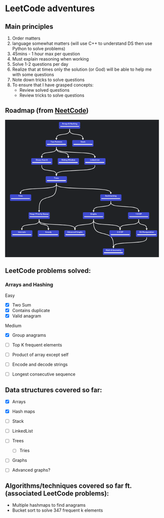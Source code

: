# LeetCode adventures

## Main principles 

1. Order matters
1. language somewhat matters (will use C++ to understand DS then use Python to solve problems)
1. 45mins - 1 hour max per question
1. Must explain reasoning when working
1. Solve 1-2 questions per day
1. Realize that at times only the solution (or God) will be able to help me with some questions
1. Note down tricks to solve questions
1. To ensure that I have grasped concepts:
    + Review solved questions
    + Review tricks to solve questions

## Roadmap (from [NeetCode](https://neetcode.io/roadmap))
![roadmap](roadmap.png)

## LeetCode problems solved:
### Arrays and Hashing
Easy
- [x] Two Sum
- [x] Contains duplicate
- [x] Valid anagram

Medium
- [x] Group anagrams
- [ ] Top K frequent elements
- [ ] Product of array except self
- [ ] Encode and decode strings
- [ ] Longest consecutive sequence


## Data structures covered so far:
- [x] Arrays
- [X] Hash maps
- [ ] Stack
- [ ] LinkedList
- [ ] Trees
    - [ ] Tries
- [ ] Graphs
- [ ] Advanced graphs?


## Algorithms/techniques covered so far ft. (associated LeetCode problems):
- Multiple hashmaps to find anagrams
- Bucket sort to solve 347 frequent k elements


